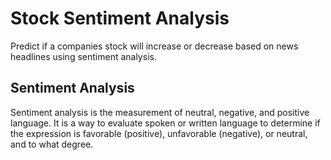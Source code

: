 # Stock Sentiment Analysis
Predict if a companies stock will increase or decrease based on news headlines using sentiment analysis.

## Sentiment Analysis 
Sentiment analysis is the measurement of neutral, negative, and positive language. It is a way to evaluate spoken or written language to determine if the expression is favorable (positive), unfavorable (negative), or neutral, and to what degree.
